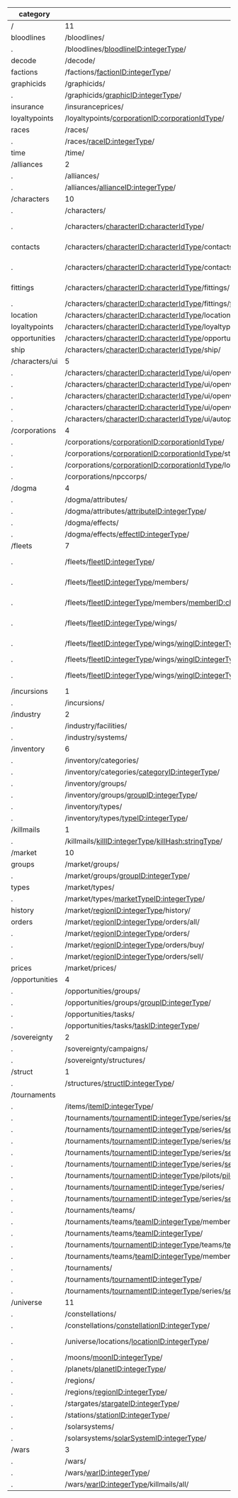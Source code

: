 category | CREST route | ESI parity
-------- | ------------ | ----------
/ | 11 | 11
bloodlines | /bloodlines/ | https://esi.tech.ccp.is/latest/#!/Universe/get_universe_bloodlines
. | /bloodlines/<bloodlineID:integerType>/ | ^
decode | /decode/ | Not needed?
factions | /factions/<factionID:integerType>/ | https://esi.tech.ccp.is/latest/#!/Universe/get_universe_factions
graphicids | /graphicids/ | https://esi.tech.ccp.is/latest/#!/Universe/get_universe_graphics
. | /graphicids/<graphicID:integerType>/ |
insurance | /insuranceprices/ | https://esi.tech.ccp.is/latest/#!/Insurance/get_insurance_prices
loyaltypoints | /loyaltypoints/<corporationID:corporationIdType>/ | https://esi.tech.ccp.is/latest/#!/Loyalty/get_loyalty_stores_corporation_id_offers
races | /races/ | https://esi.tech.ccp.is/latest/#!/Universe/get_universe_races
. | /races/<raceID:integerType>/ | ^
time | /time/ | Not needed?
/alliances | 2 | 2
. | /alliances/ | https://esi.tech.ccp.is/latest/#!/Alliance/get_alliances
. | /alliances/<allianceID:integerType>/ | https://esi.tech.ccp.is/latest/#!/Alliance/get_alliances_alliance_id
/characters | 10 | 10
. | /characters/ | https://esi.tech.ccp.is/latest/#!/Universe/post_universe_names
. | /characters/<characterID:characterIdType>/ | https://esi.tech.ccp.is/latest/#!/Character/get_characters_character_id <br/> https://esi.tech.ccp.is/latest/#!/Character/get_characters_character_id_portrait
contacts | /characters/<characterID:characterIdType>/contacts/ | https://esi.tech.ccp.is/latest/#!/Contacts/get_characters_character_id_contacts <br/> https://esi.tech.ccp.is/latest/#!/Contacts/post_characters_character_id_contacts
. | /characters/<characterID:characterIdType>/contacts/<contactID:integerType>/ | https://esi.tech.ccp.is/latest/#!/Contacts/put_characters_character_id_contacts <br/> https://esi.tech.ccp.is/latest/#!/Contacts/delete_characters_character_id_contacts
fittings | /characters/<characterID:characterIdType>/fittings/ | https://esi.tech.ccp.is/latest/#!/Fittings/get_characters_character_id_fittings <br/> https://esi.tech.ccp.is/latest/#!/Fittings/post_characters_character_id_fittings
. | /characters/<characterID:characterIdType>/fittings/<fittingID:integerType>/ | https://esi.tech.ccp.is/latest/#!/Fittings/delete_characters_character_id_fittings_fitting_id
location | /characters/<characterID:characterIdType>/location/ | https://esi.tech.ccp.is/latest/#!/Location/get_characters_character_id_location
loyaltypoints | /characters/<characterID:characterIdType>/loyaltypoints/ | https://esi.tech.ccp.is/latest/#!/Loyalty/get_characters_character_id_loyalty_points
opportunities | /characters/<characterID:characterIdType>/opportunities/ | https://esi.tech.ccp.is/latest/#!/Opportunities/get_characters_character_id_opportunities
ship | /characters/<characterID:characterIdType>/ship/ | https://esi.tech.ccp.is/latest/#!/Location/get_characters_character_id_ship
/characters/ui | 5 | 5
. | /characters/<characterID:characterIdType>/ui/openwindow/contract/ | https://esi.tech.ccp.is/latest/#!/User32Interface/post_ui_openwindow_contract
. | /characters/<characterID:characterIdType>/ui/openwindow/marketdetails/ | https://esi.tech.ccp.is/latest/#!/User32Interface/post_ui_openwindow_marketdetails
. | /characters/<characterID:characterIdType>/ui/openwindow/newmail/ | https://esi.tech.ccp.is/latest/#!/User32Interface/post_ui_openwindow_newmail
. | /characters/<characterID:characterIdType>/ui/openwindow/ownerdetails/ | https://esi.tech.ccp.is/latest/#!/User32Interface/post_ui_openwindow_information
. | /characters/<characterID:characterIdType>/ui/autopilot/waypoints/ | https://esi.tech.ccp.is/latest/#!/User32Interface/post_ui_autopilot_waypoint
/corporations | 4 | 4
. | /corporations/<corporationID:corporationIdType>/ | https://esi.tech.ccp.is/latest/#!/Corporation/get_corporations_corporation_id
. | /corporations/<corporationID:corporationIdType>/structures/ | https://esi.tech.ccp.is/latest/#!/Corporation/get_corporations_corporation_id_structures
. | /corporations/<corporationID:corporationIdType>/loyaltystore/ | https://esi.tech.ccp.is/latest/#!/Loyalty/get_loyalty_stores_corporation_id_offers
. | /corporations/npccorps/ | https://esi.tech.ccp.is/latest/#!/Corporation/get_corporations_npccorps
/dogma | 4 | 4
. | /dogma/attributes/ | https://esi.tech.ccp.is/latest/#!/Dogma/get_dogma_attributes
. | /dogma/attributes/<attributeID:integerType>/ | https://esi.tech.ccp.is/latest/#!/Dogma/get_dogma_attributes_attribute_id
. | /dogma/effects/ | https://esi.tech.ccp.is/latest/#!/Dogma/get_dogma_effects
. | /dogma/effects/<effectID:integerType>/ | https://esi.tech.ccp.is/latest/#!/Dogma/get_dogma_effects_effect_id
/fleets | 7 | 7
. | /fleets/<fleetID:integerType>/ | https://esi.tech.ccp.is/latest/#!/Fleets/get_fleets_fleet_id <br/> https://esi.tech.ccp.is/latest/#!/Fleets/put_fleets_fleet_id
. | /fleets/<fleetID:integerType>/members/ | https://esi.tech.ccp.is/latest/#!/Fleets/get_fleets_fleet_id_members <br/> https://esi.tech.ccp.is/latest/#!/Fleets/post_fleets_fleet_id_members
. | /fleets/<fleetID:integerType>/members/<memberID:characterIdType>/ | https://esi.tech.ccp.is/latest/#!/Fleets/delete_fleets_fleet_id_members_member_id <br/> https://esi.tech.ccp.is/latest/#!/Fleets/put_fleets_fleet_id_members_member_id
. | /fleets/<fleetID:integerType>/wings/ | https://esi.tech.ccp.is/latest/#!/Fleets/get_fleets_fleet_id_wings <br/> https://esi.tech.ccp.is/latest/#!/Fleets/post_fleets_fleet_id_wings
. | /fleets/<fleetID:integerType>/wings/<wingID:integerType>/ | https://esi.tech.ccp.is/latest/#!/Fleets/delete_fleets_fleet_id_wings_wing_id <br/> https://esi.tech.ccp.is/latest/#!/Fleets/put_fleets_fleet_id_wings_wing_id
. | /fleets/<fleetID:integerType>/wings/<wingID:integerType>/squads/ | https://esi.tech.ccp.is/latest/#!/Fleets/post_fleets_fleet_id_wings_wing_id_squads
. | /fleets/<fleetID:integerType>/wings/<wingID:integerType>/squads/<squadID:integerType>/ | https://esi.tech.ccp.is/latest/#!/Fleets/delete_fleets_fleet_id_squads_squad_id <br/> https://esi.tech.ccp.is/latest/#!/Fleets/put_fleets_fleet_id_squads_squad_id
/incursions | 1 | 1
. | /incursions/ | https://esi.tech.ccp.is/latest/#!/Incursions/get_incursions
/industry | 2 | 2
. | /industry/facilities/ | https://esi.tech.ccp.is/latest/#!/Industry/get_industry_facilities
. | /industry/systems/ | https://esi.tech.ccp.is/latest/#!/Industry/get_industry_systems
/inventory | 6 | 6
. | /inventory/categories/ | https://esi.tech.ccp.is/latest/#!/Universe/get_universe_categories
. | /inventory/categories/<categoryID:integerType>/ | https://esi.tech.ccp.is/latest/#!/Universe/get_universe_categories_category_id
. | /inventory/groups/ | https://esi.tech.ccp.is/latest/#!/Universe/get_universe_groups
. | /inventory/groups/<groupID:integerType>/ | https://esi.tech.ccp.is/latest/#!/Universe/get_universe_groups_group_id
. | /inventory/types/ | https://esi.tech.ccp.is/latest/#!/Universe/get_universe_types
. | /inventory/types/<typeID:integerType>/ | https://esi.tech.ccp.is/latest/#!/Universe/get_universe_types_type_id
/killmails | 1 | 1
. | /killmails/<killID:integerType>/<killHash:stringType>/ | https://esi.tech.ccp.is/latest/#!/Killmails/get_killmails_killmail_id_killmail_hash
/market | 10 | 10
groups | /market/groups/ | https://esi.tech.ccp.is/latest/#!/Market/get_markets_groups
. | /market/groups/<groupID:integerType>/ | https://esi.tech.ccp.is/latest/#!/Market/get_markets_groups_market_group_id
types | /market/types/ | ^ iterate all the groups and cache
. | /market/types/<marketTypeID:integerType>/ | ^
history | /market/<regionID:integerType>/history/ | https://esi.tech.ccp.is/latest/#!/Market/get_markets_region_id_history
orders | /market/<regionID:integerType>/orders/all/ | https://esi.tech.ccp.is/latest/#!/Market/get_markets_region_id_orders
. | /market/<regionID:integerType>/orders/ | ^ with `order_type=sell` and `type_id`
. | /market/<regionID:integerType>/orders/buy/ | ^ with `order_type=buy` and `type_id`
. | /market/<regionID:integerType>/orders/sell/ | ^ with `order_type=sell` and `type_id`
prices | /market/prices/ | https://esi.tech.ccp.is/latest/#!/Market/get_markets_prices
/opportunities | 4 | 4
. | /opportunities/groups/ | https://esi.tech.ccp.is/latest/#!/Opportunities/get_opportunities_groups
. | /opportunities/groups/<groupID:integerType>/ | https://esi.tech.ccp.is/latest/#!/Opportunities/get_opportunities_groups_group_id
. | /opportunities/tasks/ | https://esi.tech.ccp.is/latest/#!/Opportunities/get_opportunities_tasks
. | /opportunities/tasks/<taskID:integerType>/ | https://esi.tech.ccp.is/latest/#!/Opportunities/get_opportunities_tasks_task_id
/sovereignty | 2 | 2
. | /sovereignty/campaigns/ | https://esi.tech.ccp.is/latest/#!/Sovereignty/get_sovereignty_campaigns
. | /sovereignty/structures/ | https://esi.tech.ccp.is/latest/#!/Sovereignty/get_sovereignty_structures
/struct | 1 | 1
. | /structures/<structID:integerType>/ | https://esi.tech.ccp.is/latest/#!/Corporation/put_corporations_corporation_id_structures_structure_id
/tournaments | | **On hold due to possible redesign**
. | /items/<itemID:integerType>/ |
. | /tournaments/<tournamentID:integerType>/series/<seriesID:integerType>/matches/ |
. | /tournaments/<tournamentID:integerType>/series/<seriesID:integerType>/matches/<matchID:integerType>/
. | /tournaments/<tournamentID:integerType>/series/<seriesID:integerType>/matches/<matchID:integerType>/realtime/<frameID:integerType>/ |
. | /tournaments/<tournamentID:integerType>/series/<seriesID:integerType>/matches/<matchID:integerType>/static/ |
. | /tournaments/<tournamentID:integerType>/series/<seriesID:integerType>/matches/<matchID:integerType>/pilotstats/ |
. | /tournaments/<tournamentID:integerType>/pilots/<pilotID:integerType>/ |
. | /tournaments/<tournamentID:integerType>/series/ |
. | /tournaments/<tournamentID:integerType>/series/<seriesID:integerType>/ |
. | /tournaments/teams/ |
. | /tournaments/teams/<teamID:integerType>/members/ |
. | /tournaments/teams/<teamID:integerType>/ |
. | /tournaments/<tournamentID:integerType>/teams/<teamID:integerType>/ |
. | /tournaments/teams/<teamID:integerType>/members/<memberID:integerType>/ |
. | /tournaments/ |
. | /tournaments/<tournamentID:integerType>/ |
. | /tournaments/<tournamentID:integerType>/series/<seriesID:integerType>/matches/<matchID:integerType>/bans/ |
/universe | 11 | 11
. | /constellations/ | https://esi.tech.ccp.is/latest/#!/Universe/get_universe_constellations
. | /constellations/<constellationID:integerType>/ | https://esi.tech.ccp.is/latest/#!/Universe/get_universe_constellations_constellation_id
. | /universe/locations/<locationID:integerType>/ | https://esi.tech.ccp.is/latest/#!/Universe/get_universe_stations_station_id <br/> You should know the type of the id you're looking for.. no??
. | /moons/<moonID:integerType>/ | https://esi.tech.ccp.is/latest/#!/Universe/get_universe_moons_moon_id
. | /planets/<planetID:integerType>/ | https://esi.tech.ccp.is/latest/#!/Universe/get_universe_planets_planet_id
. | /regions/ | https://esi.tech.ccp.is/latest/#!/Universe/get_universe_regions
. | /regions/<regionID:integerType>/ | https://esi.tech.ccp.is/latest/#!/Universe/get_universe_regions_region_id
. | /stargates/<stargateID:integerType>/ | https://esi.tech.ccp.is/latest/#!/Universe/get_universe_stargates_stargate_id
. | /stations/<stationID:integerType>/ | https://esi.tech.ccp.is/latest/#!/Universe/get_universe_stations_station_id
. | /solarsystems/ | https://esi.tech.ccp.is/latest/#!/Universe/get_universe_systems
. | /solarsystems/<solarSystemID:integerType>/ | https://esi.tech.ccp.is/latest/#!/Universe/get_universe_systems_system_id
/wars | 3 | 3
. | /wars/ | https://esi.tech.ccp.is/latest/#!/Wars/get_wars
. | /wars/<warID:integerType>/ | https://esi.tech.ccp.is/latest/#!/Wars/get_wars_war_id
. | /wars/<warID:integerType>/killmails/all/ | https://esi.tech.ccp.is/latest/#!/Wars/get_wars_war_id_killmails
